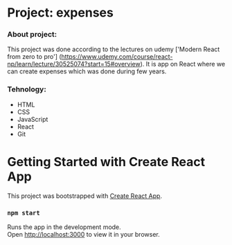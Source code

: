 # Project: expenses

### About project:

This project was done according to the lectures on udemy ['Modern React from zero to pro'] (https://www.udemy.com/course/react-np/learn/lecture/30525074?start=15#overview). It is app on React where we can create expenses which was done during few years.

### Tehnology: 

* HTML
* CSS
* JavaScript
* React
* Git

# Getting Started with Create React App

This project was bootstrapped with [Create React App](https://github.com/facebook/create-react-app).

### `npm start`

Runs the app in the development mode.\
Open [http://localhost:3000](http://localhost:3000) to view it in your browser.

